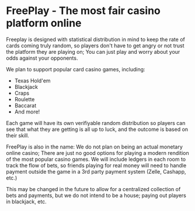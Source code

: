 <h1> FreePlay - The most fair casino platform online </h1>

Freeplay is designed with statistical distribution in mind to keep the rate of cards coming truly random, so players don't have to get angry or not trust the platform they are playing on; You can just play and worry about your odds against your opponents.

We plan to support popular card casino games, including:
- Texas Hold'em
- Blackjack
- Craps
- Roulette
- Baccarat
- And more!

Each game will have its own verifiyable random distribution so players can see that what they are getting is all up to luck, and the outcome is based on their skill. 

FreePlay is also in the name: We do not plan on being an actual monetary online casino; There are just no good options for playing a modern rendition of the most popular casino games. We will include ledgers in each room to track the flow of bets, so friends playing for real money will need to handle payment outside the game in a 3rd party payment system (Zelle, Cashapp, etc.)

This may be changed in the future to allow for a centralized collection of bets and payments, but we do not intend to be a house; paying out players in blackjack, etc.
